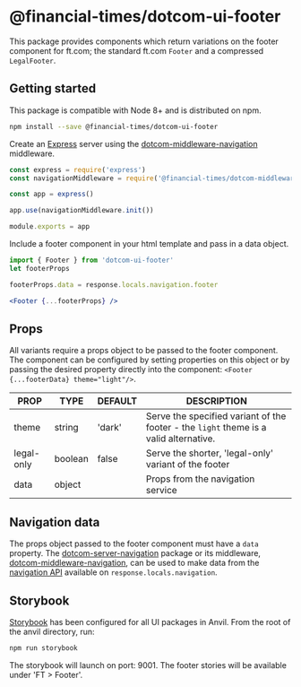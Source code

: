 # @financial-times/dotcom-ui-footer

This package provides components which return variations on the footer component for ft.com; the standard ft.com `Footer` and a compressed `LegalFooter`.


## Getting started

This package is compatible with Node 8+ and is distributed on npm.

```bash
npm install --save @financial-times/dotcom-ui-footer
```

Create an [Express] server using the [dotcom-middleware-navigation] middleware.

```js
const express = require('express')
const navigationMiddleware = require('@financial-times/dotcom-middleware-navigation')

const app = express()

app.use(navigationMiddleware.init())

module.exports = app
```

Include a footer component in your html template and pass in a data object.

```jsx
import { Footer } from 'dotcom-ui-footer'
let footerProps

footerProps.data = response.locals.navigation.footer

<Footer {...footerProps} />
```


## Props

All variants require a props object to be passed to the footer component. The component can be configured by setting properties on this object or by passing the desired property directly into the component: `<Footer {...footerData} theme="light"/>`.

|    PROP    |  TYPE   | DEFAULT |                                      DESCRIPTION                                      |
| ---------- | ------- | ------- | ------------------------------------------------------------------------------------- |
| theme      | string  | 'dark'  | Serve the specified variant of the footer - the `light` theme is a valid alternative. |
| legal-only | boolean | false   | Serve the shorter, 'legal-only' variant of the footer                                 |
| data       | object  |         | Props from the navigation service                                                     |

## Navigation data

The props object passed to the footer component must have a `data` property. The [dotcom-server-navigation] package or its middleware, [dotcom-middleware-navigation], can be used to make data from the [navigation API] available on `response.locals.navigation`.


## Storybook

[Storybook] has been configured for all UI packages in Anvil. From the root of the anvil directory, run:

```bash
npm run storybook
```

The storybook will launch on port: 9001. The footer stories will be available under 'FT > Footer'.

[Express]: https://expressjs.com/
[Storybook]: https://storybook.js.org/
[navigation API]: https://github.com/Financial-Times/next-navigation-api
[dotcom-server-navigation]: https://github.com/Financial-Times/anvil/tree/master/packages/dotcom-server-navigation
[dotcom-middleware-navigation]: https://github.com/Financial-Times/anvil/tree/master/packages/dotcom-middleware-navigation
